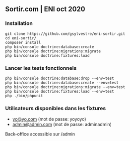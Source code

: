 ## Sortir.com | ENI oct 2020

### Installation 
```
git clone https://github.com/gsylvestre/eni-sortir.git   
cd eni-sortir/  
composer install   
php bin/console doctrine:database:create   
php bin/console doctrine:migrations:migrate    
php bin/console doctrine:fixtures:load  
```
### Lancer les tests fonctionnels 
```
php bin/console doctrine:database:drop --env=test
php bin/console doctrine:database:create --env=test
php bin/console doctrine:migrations:migrate --env=test  
php bin/console doctrine:fixtures:load --env=test   
php ./bin/phpunit 
```

### Utilisateurs disponibles dans les fixtures
- yo@yo.com (mot de passe: yoyoyo)
- admin@admin.com (mot de passe: adminadmin)

Back-office accessible sur /admin